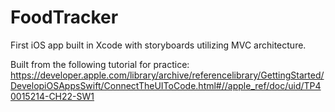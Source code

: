 # FoodTracker

First iOS app built in Xcode with storyboards utilizing MVC architecture.

Built from the following tutorial for practice:
https://developer.apple.com/library/archive/referencelibrary/GettingStarted/DevelopiOSAppsSwift/ConnectTheUIToCode.html#//apple_ref/doc/uid/TP40015214-CH22-SW1
